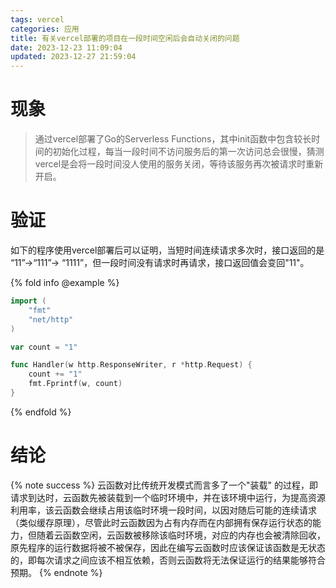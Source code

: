 ```yaml
---
tags: vercel
categories: 应用
title: 有关vercel部署的项目在一段时间空闲后会自动关闭的问题
date: 2023-12-23 11:09:04
updated: 2023-12-27 21:59:04
---
```


# 现象

> 通过vercel部署了Go的Serverless
> Functions，其中init函数中包含较长时间的初始化过程，每当一段时间不访问服务后的第一次访问总会很慢，猜测vercel是会将一段时间没人使用的服务关闭，等待该服务再次被请求时重新开启。

# 验证

如下的程序使用vercel部署后可以证明，当短时间连续请求多次时，接口返回的是 “11”->“111”->
“1111”，但一段时间没有请求时再请求，接口返回值会变回"11"。

{% fold info @example %}

``` go
import (
    "fmt"
    "net/http"
)

var count = "1"

func Handler(w http.ResponseWriter, r *http.Request) {
    count += "1"
    fmt.Fprintf(w, count)
}
```

{% endfold %}

# 结论

{% note success %}
云函数对比传统开发模式而言多了一个"装载"
的过程，即请求到达时，云函数先被装载到一个临时环境中，并在该环境中运行，为提高资源利用率，该云函数会继续占用该临时环境一段时间，以因对随后可能的连续请求（类似缓存原理），尽管此时云函数因为占有内存而在内部拥有保存运行状态的能力，但随着云函数空闲，云函数被移除该临时环境，对应的内存也会被清除回收，原先程序的运行数据将被不被保存，因此在编写云函数时应该保证该函数是无状态的，即每次请求之间应该不相互依赖，否则云函数将无法保证运行的结果能够符合预期。
{% endnote %}
